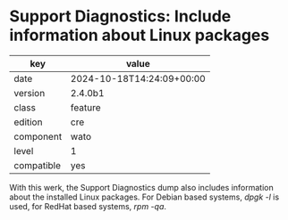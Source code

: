 [//]: # (werk v2)
# Support Diagnostics: Include information about Linux packages

key        | value
---------- | ---
date       | 2024-10-18T14:24:09+00:00
version    | 2.4.0b1
class      | feature
edition    | cre
component  | wato
level      | 1
compatible | yes

With this werk, the Support Diagnostics dump also includes information about the installed Linux
packages. For Debian based systems, *dpgk -l* is used, for RedHat based systems, *rpm -qa*.
